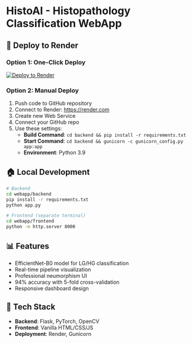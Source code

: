 # HistoAI - Histopathology Classification WebApp

## 🚀 Deploy to Render

### Option 1: One-Click Deploy
[![Deploy to Render](https://render.com/images/deploy-to-render-button.svg)](https://render.com/deploy)

### Option 2: Manual Deploy
1. Push code to GitHub repository
2. Connect to Render: https://render.com
3. Create new Web Service
4. Connect your GitHub repo
5. Use these settings:
   - **Build Command**: `cd backend && pip install -r requirements.txt`
   - **Start Command**: `cd backend && gunicorn -c gunicorn_config.py app:app`
   - **Environment**: Python 3.9

## 🏠 Local Development

```bash
# Backend
cd webapp/backend
pip install -r requirements.txt
python app.py

# Frontend (separate terminal)
cd webapp/frontend  
python -m http.server 8000
```

## 📊 Features
- EfficientNet-B0 model for LG/HG classification
- Real-time pipeline visualization
- Professional neumorphism UI
- 94% accuracy with 5-fold cross-validation
- Responsive dashboard design

## 🔧 Tech Stack
- **Backend**: Flask, PyTorch, OpenCV
- **Frontend**: Vanilla HTML/CSS/JS
- **Deployment**: Render, Gunicorn